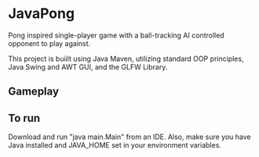 
# **JavaPong**

Pong inspired single-player game with a ball-tracking AI controlled opponent to play against.

This project is buiilt using Java Maven, utilizing standard OOP principles, Java Swing and AWT GUI, and the GLFW Library.

## **Gameplay**



##   **To run**

  
Download and run "java main.Main" from an IDE. Also, make sure you have Java installed and JAVA_HOME set in your environment variables. 

